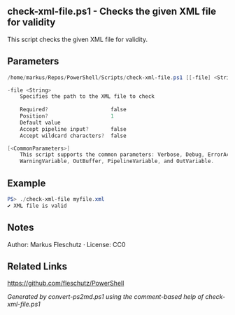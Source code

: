 ## check-xml-file.ps1 - Checks the given XML file for validity

This script checks the given XML file for validity.

## Parameters
```powershell
/home/markus/Repos/PowerShell/Scripts/check-xml-file.ps1 [[-file] <String>] [<CommonParameters>]

-file <String>
    Specifies the path to the XML file to check
    
    Required?                    false
    Position?                    1
    Default value                
    Accept pipeline input?       false
    Accept wildcard characters?  false

[<CommonParameters>]
    This script supports the common parameters: Verbose, Debug, ErrorAction, ErrorVariable, WarningAction, 
    WarningVariable, OutBuffer, PipelineVariable, and OutVariable.
```

## Example
```powershell
PS> ./check-xml-file myfile.xml
✔️ XML file is valid

```

## Notes
Author: Markus Fleschutz · License: CC0

## Related Links
https://github.com/fleschutz/PowerShell

*Generated by convert-ps2md.ps1 using the comment-based help of check-xml-file.ps1*
